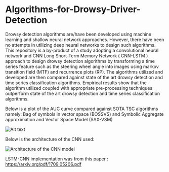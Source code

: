 # Algorithms-for-Drowsy-Driver-Detection

Drowsy detection algorithms are/have been developed using machine learning and shallow neural network approaches. However, there have been no attempts in utilizing deep neural networks to design such algorithms. This repository is a by-product of a study adopting a convolutional neural network and CNN Long Short-Term Memory Network ( CNN-LSTM ) approach to design drowsy detection algorithms by transforming a time series feature such as the steering wheel angle into images using markov transition field (MTF) and recurrence plots  (RP). The algorithms utilized and developed are then compared against state of the art drowsy detection and time series classification algorithms. Empirical results show that the algorithm utilized coupled with appropriate pre-processing techniques outperform state of the art drowsy detection and time series classification algorithms.

Below is a plot of the AUC curve compared against SOTA TSC algorithms namely: Bag of symbols in vector space (BOSSVS) and Symbolic Aggregate approximation and Vector Space Model (SAX-VSM)

![Alt text](https://github.com/kmutya/Algorithms-for-Drowsy-Driver-Detection/blob/master/Analysis/Final_smoothed.jpg "AUC plot of all the models")

Below is the architecture of the CNN used:

![Architecture of the CNN model](Algorithms-for-Drowsy-Driver-Detection/convnet-drawer-master/CNN.jpg)

LSTM-CNN implementation was from this paper : https://arxiv.org/pdf/1709.05206.pdf
